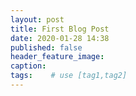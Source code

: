 ```yaml
---
layout: post
title: First Blog Post
date: 2020-01-28 14:38
published: false
header_feature_image:
caption:
tags:    # use [tag1,tag2]
---
```

